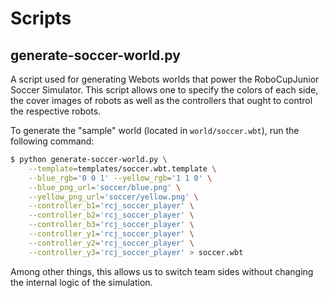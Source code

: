 # Scripts

## generate-soccer-world.py

A script used for generating Webots worlds that power the RoboCupJunior Soccer
Simulator. This script allows one to specify the colors of each side, the cover
images of robots as well as the controllers that ought to control the
respective robots.

To generate the "sample" world (located in `world/soccer.wbt`), run the
following command:

```bash
$ python generate-soccer-world.py \
    --template=templates/soccer.wbt.template \
    --blue_rgb='0 0 1' --yellow_rgb='1 1 0' \
    --blue_png_url='soccer/blue.png' \
    --yellow_png_url='soccer/yellow.png' \
    --controller_b1='rcj_soccer_player' \
    --controller_b2='rcj_soccer_player' \
    --controller_b3='rcj_soccer_player' \
    --controller_y1='rcj_soccer_player' \
    --controller_y2='rcj_soccer_player' \
    --controller_y3='rcj_soccer_player' > soccer.wbt
```

Among other things, this allows us to switch team sides without changing the
internal logic of the simulation.
